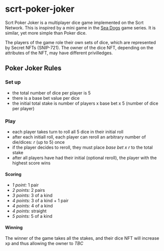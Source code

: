 # scrt-poker-joker

Scrt Poker Joker is a multiplayer dice game implemented on the Scrt Network.
This is inspired by a mini game in the [Sea Dogs] game series.
It is similar, yet more simple than Poker dice.

The players of the game role their own sets of dice, which are represented by Secret NFTs (SNIP-721).
The owner of the dice NFT, depending on the attributes of the NFT, may have different privilledges.

[Sea Dogs]: https://www.gamepressure.com/games/sea-dogs-to-each-his-own/ze52a6

## Poker Joker Rules

### Set up

- the total number of dice per player is 5
- there is a base bet value per dice
- the initial total stake is number of players x base bet x 5 (number of dice per player)

### Play

- each player takes turn to roll all 5 dice in their initial roll
- after each initiall roll, each player can reroll an arbitrary number of die/dices: _r_ (up to 5) once
- if the player decides to reroll, they must place _base bet x r_ to the total stake
- after all players have had their initial (optional reroll), the player with the highest score wins

#### Scoring

- *1 point:* 1 pair
- *2 points:* 2 pairs
- *3 points:* 3 of a kind
- *4 points:* 3 of a kind + 1 pair
- *4 points:* 4 of a kind
- *4 points:* straight
- *5 points:* 5 of a kind

#### Winning

The winner of the game takes all the stakes,
and their dice NFT will increase xp and thus allowing the owner to _TBC_


